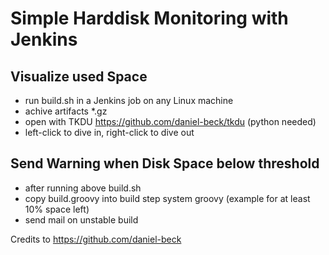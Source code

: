 # Simple Harddisk Monitoring with Jenkins

## Visualize used Space
* run build.sh in a Jenkins job on any Linux machine
* achive artifacts *.gz
* open with TKDU https://github.com/daniel-beck/tkdu (python needed)
* left-click to dive in, right-click to dive out

## Send Warning when Disk Space below threshold
* after running above build.sh
* copy build.groovy into build step system groovy (example for at least 10% space left)
* send mail on unstable build

Credits to https://github.com/daniel-beck